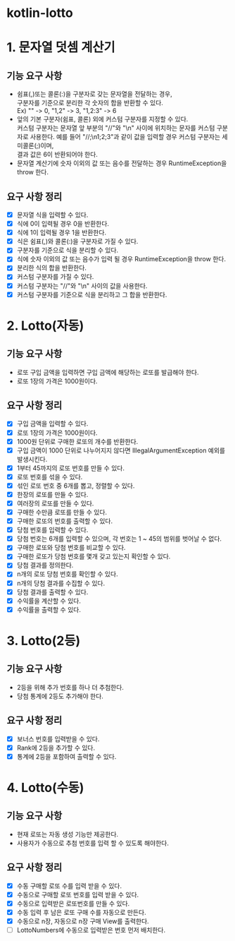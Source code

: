 # kotlin-lotto

# 1. 문자열 덧셈 계산기
## 기능 요구 사항
* 쉼표(,)또는 콜론(:)을 구분자로 갖는 문자열을 전달하는 경우,  
구분자를 기준으로 분리한 각 숫자의 합을 반환할 수 있다.  
  Ex) "" -> 0, "1,2" -> 3, "1,2:3" -> 6
* 앞의 기본 구분자(쉼표, 콜론) 외에 커스텀 구분자를 지정할 수 있다.  
커스텀 구분자는 문자열 앞 부분의 "//"와 "\n" 사이에 위치하는 문자를 커스텀 구분자로 사용한다.
  예를 들어 "//;\n1;2;3"과 같이 값을 입력할 경우 커스텀 구분자는 세미콜론(;)이며,  
결과 값은 6이 반환되어야 한다.
* 문자열 계산기에 숫자 이외의 값 또는 음수를 전달하는 경우 RuntimeException을 throw 한다.

## 요구 사항 정리
- [X] 문자열 식을 입력할 수 있다.
- [X] 식에 0이 입력될 경우 0을 반환한다.
- [X] 식에 1이 입력될 경우 1을 반환한다.
- [X] 식은 쉼표(,)와 콜론(:)을 구분자로 가질 수 있다.
- [X] 구분자를 기준으로 식을 분리할 수 있다.
- [X] 식에 숫자 이외의 값 또는 음수가 입력 될 경우 RuntimeException을 throw 한다.
- [X] 분리한 식의 합을 반환한다.
- [X] 커스텀 구분자를 가질 수 있다.
- [X] 커스텀 구분자는 "//"와 "\n" 사이의 값을 사용한다.
- [X] 커스텀 구분자를 기준으로 식을 분리하고 그 합을 반환한다.

# 2. Lotto(자동)
## 기능 요구 사항
* 로또 구입 금액을 입력하면 구입 금액에 해당하는 로또를 발급해야 한다.
* 로또 1장의 가격은 1000원이다.

## 요구 사항 정리
- [X] 구입 금액을 입력할 수 있다.
- [X] 로또 1장의 가격은 1000원이다.
- [X] 1000원 단위로 구매한 로또의 개수를 반환한다.
- [X] 구입 금액이 1000 단위로 나누어지지 않다면 IllegalArgumentException 예외를 발생시킨다.
- [X] 1부터 45까지의 로또 번호를 만들 수 있다.
- [X] 로또 번호를 섞을 수 있다.
- [X] 섞인 로또 번호 중 6개를 뽑고, 정렬할 수 있다.
- [X] 한장의 로또를 만들 수 있다.
- [X] 여러장의 로또를 만들 수 있다.
- [X] 구매한 수만큼 로또를 만들 수 있다.
- [X] 구매한 로또의 번호를 출력할 수 있다.
- [X] 당첨 번호를 입력할 수 있다.
- [X] 당첨 번호는 6개를 입력할 수 있으며, 각 번호는 1 ~ 45의 범위를 벗어날 수 없다.
- [X] 구매한 로또와 당첨 번호를 비교할 수 있다.
- [X] 구매한 로또가 당첨 번호를 몇개 갖고 있는지 확인할 수 있다.
- [X] 당첨 결과를 정의한다.
- [X] n개의 로또 당첨 번호를 확인할 수 있다.
- [X] n개의 당첨 결과를 수집할 수 있다.
- [X] 당첨 결과를 출력할 수 있다.
- [X] 수익률을 계산할 수 있다.
- [X] 수익률을 출력할 수 있다.

# 3. Lotto(2등)
## 기능 요구 사항
* 2등을 위해 추가 번호를 하나 더 추첨한다.
* 당첨 통계에 2등도 추가해야 한다.

## 요구 사항 정리
- [X] 보너스 번호를 입력받을 수 있다.
- [X] Rank에 2등을 추가할 수 있다.
- [X] 통계에 2등을 포함하여 출력할 수 있다.

# 4. Lotto(수동)
## 기능 요구 사항
* 현재 로또는 자동 생성 기능만 제공한다.
* 사용자가 수동으로 추첨 번호를 입력 할 수 있도록 해야한다.

## 요구 사항 정리
- [X] 수동 구매할 로또 수를 입력 받을 수 있다.
- [X] 수동으로 구매할 로또 번호를 입력 받을 수 있다.
- [X] 수동으로 입력받은 로또번호를 만들 수 있다.
- [X] 수동 입력 후 남은 로또 구매 수를 자동으로 만든다.
- [X] 수동으로 n장, 자동으로 n장 구매 View를 출력한다.
- [ ] LottoNumbers에 수동으로 입력받은 번호 먼저 배치한다.
